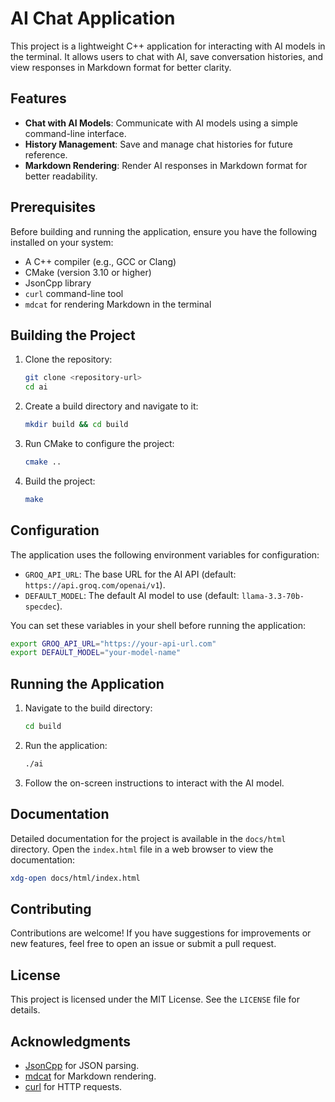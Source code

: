 # AI Chat Application
This project is a lightweight C++ application for interacting with AI models in the terminal. It allows users to chat with AI, save conversation histories, and view responses in Markdown format for better clarity.

## Features
- **Chat with AI Models**: Communicate with AI models using a simple command-line interface.
- **History Management**: Save and manage chat histories for future reference.
- **Markdown Rendering**: Render AI responses in Markdown format for better readability.

## Prerequisites
Before building and running the application, ensure you have the following installed on your system:
- A C++ compiler (e.g., GCC or Clang)
- CMake (version 3.10 or higher)
- JsonCpp library
- `curl` command-line tool
- `mdcat` for rendering Markdown in the terminal

## Building the Project
1. Clone the repository:
   ```bash
   git clone <repository-url>
   cd ai
   ```

2. Create a build directory and navigate to it:
   ```bash
   mkdir build && cd build
   ```

3. Run CMake to configure the project:
   ```bash
   cmake ..
   ```

4. Build the project:
   ```bash
   make
   ```

## Configuration
The application uses the following environment variables for configuration:
- `GROQ_API_URL`: The base URL for the AI API (default: `https://api.groq.com/openai/v1`).
- `DEFAULT_MODEL`: The default AI model to use (default: `llama-3.3-70b-specdec`).

You can set these variables in your shell before running the application:
```bash
export GROQ_API_URL="https://your-api-url.com"
export DEFAULT_MODEL="your-model-name"
```

## Running the Application
1. Navigate to the build directory:
   ```bash
   cd build
   ```

2. Run the application:
   ```bash
   ./ai
   ```

3. Follow the on-screen instructions to interact with the AI model.

## Documentation
Detailed documentation for the project is available in the `docs/html` directory. Open the `index.html` file in a web browser to view the documentation:
```bash
xdg-open docs/html/index.html
```

## Contributing
Contributions are welcome! If you have suggestions for improvements or new features, feel free to open an issue or submit a pull request.

## License
This project is licensed under the MIT License. See the `LICENSE` file for details.

## Acknowledgments
- [JsonCpp](https://github.com/open-source-parsers/jsoncpp) for JSON parsing.
- [mdcat](https://github.com/lunaryorn/mdcat) for Markdown rendering.
- [curl](https://curl.se/) for HTTP requests.